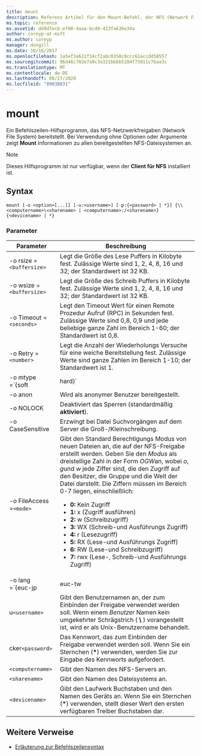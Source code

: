 ```yaml
---
title: mount
description: Referenz Artikel für den Mount-Befehl, der NFS (Network File System)-Netzwerkfreigaben bereitstellt.
ms.topic: reference
ms.assetid: dd9d7ecb-ef00-4aaa-bcd0-423fa636e34a
author: coreyp-at-msft
ms.author: coreyp
manager: dongill
ms.date: 10/16/2017
ms.openlocfilehash: 1a5ef3a621f34cf2abc0350c8ccc61accdd58557
ms.sourcegitcommit: 96d46c702e7a9c3a321bbbb5284f73911c7baa3c
ms.translationtype: MT
ms.contentlocale: de-DE
ms.lasthandoff: 08/27/2020
ms.locfileid: "89038831"
---
```

# <a name="mount"></a>mount

Ein Befehlszeilen-Hilfsprogramm, das NFS-Netzwerkfreigaben (Network File System) bereitstellt. Bei Verwendung ohne Optionen oder Argumente zeigt **Mount** Informationen zu allen bereitgestellten NFS-Dateisystemen an.

> [!NOTE]
> Dieses Hilfsprogramm ist nur verfügbar, wenn der **Client für NFS** installiert ist.

## <a name="syntax"></a>Syntax

```
mount [-o <option>[...]] [-u:<username>] [-p:{<password> | *}] {\\<computername>\<sharename> | <computername>:/<sharename>} {<devicename> | *}
```

### <a name="parameters"></a>Parameter

| Parameter  | Beschreibung |
| ---------- | ----------- |
| -o rsize =`<buffersize>` | Legt die Größe des Lese Puffers in Kilobyte fest. Zulässige Werte sind 1, 2, 4, 8, 16 und 32; der Standardwert ist 32 KB. |
| -o wsize =`<buffersize>` | Legt die Größe des Schreib Puffers in Kilobyte fest. Zulässige Werte sind 1, 2, 4, 8, 16 und 32; der Standardwert ist 32 KB. |
| -o Timeout =`<seconds>` | Legt den Timeout Wert für einen Remote Prozedur Aufruf (RPC) in Sekunden fest. Zulässige Werte sind 0,8, 0,9 und jede beliebige ganze Zahl im Bereich 1-60; der Standardwert ist 0,8. |
| -o Retry =`<number>` | Legt die Anzahl der Wiederholungs Versuche für eine weiche Bereitstellung fest. Zulässige Werte sind ganze Zahlen im Bereich 1-10; der Standardwert ist 1. |
| -o mtype =`{soft|hard}` | Legt den Einstellungstyp für die NFS-Freigabe fest. Standardmäßig wird von Windows eine weiche einreihe verwendet. Bei Verbindungsproblemen ist das Timeout bei der Soft-Bereitstellung leichter. um die e/a-Unterbrechung bei NFS-Serverneustarts zu reduzieren, empfiehlt es sich jedoch, eine harte Bereitstellung zu verwenden.|
| -o anon | Wird als anonymer Benutzer bereitgestellt. |
| -o NOLOCK | Deaktiviert das Sperren (standardmäßig **aktiviert**). |
| -o CaseSensitive | Erzwingt bei Datei Suchvorgängen auf dem Server die Groß-/Kleinschreibung. |
| -o FileAccess =`<mode>` | Gibt den Standard Berechtigungs Modus von neuen Dateien an, die auf der NFS-Freigabe erstellt werden. Geben Sie den *Modus* als dreistellige Zahl in der Form *OGW*an, wobei *o*, *g*und *w* jede Ziffer sind, die den Zugriff auf den Besitzer, die Gruppe und die Welt der Datei darstellt. Die Ziffern müssen im Bereich 0-7 liegen, einschließlich:<ul><li>**0:** Kein Zugriff</li><li>**1:** x (Zugriff ausführen)</li><li>**2:** w (Schreibzugriff)</li><li>**3:** WX (Schreib-und Ausführungs Zugriff)</li><li>**4:** r (Lesezugriff)</li><li>**5:** RX (Lese-und Ausführungs Zugriff)</li><li>**6:** RW (Lese-und Schreibzugriff)</li><li>**7:** rwx (Lese-, Schreib-und Ausführungs Zugriff)</li></ul> |
| -o lang =`{euc-jp|euc-tw|euc-kr|shift-jis|Big5|Ksc5601|Gb2312-80|Ansi)` | Gibt die sprach Codierung an, die auf einer NFS-Freigabe konfiguriert werden soll. Sie können nur eine Sprache auf der Freigabe verwenden. Dieser Wert kann einen der folgenden Werte enthalten:<ul><li>**EUC-JP:** Japanisch</li><li>**EUC-TW:** Chinesisch</li><li>**EUC-KR:** Koreanisch</li><li>**Shift-JIS:** Japanisch</li><li>**Big5:** Chinesisch</li><li>**Ksc5601:** Koreanisch</li><li>**GB2312-80:** Vereinfachtes Chinesisch</li><li>**ANSI:** ANSI-codiert</li></ul> |
| u`<username>` | Gibt den Benutzernamen an, der zum Einbinden der Freigabe verwendet werden soll. Wenn einem *Benutzer* Namen kein umgekehrter Schrägstrich ( **\\** ) vorangestellt ist, wird er als Unix-Benutzername behandelt. |
| cker`<password>` | Das Kennwort, das zum Einbinden der Freigabe verwendet werden soll. Wenn Sie ein Sternchen (**&#42;**) verwenden, werden Sie zur Eingabe des Kennworts aufgefordert. |
| `<computername>` | Gibt den Namen des NFS-Servers an. |
| `<sharename>` | Gibt den Namen des Dateisystems an. |
| `<devicename>` | Gibt den Laufwerk Buchstaben und den Namen des Geräts an. Wenn Sie ein Sternchen (**&#42;**) verwenden, stellt dieser Wert den ersten verfügbaren Treiber Buchstaben dar. |

## <a name="additional-references"></a>Weitere Verweise

- [Erläuterung zur Befehlszeilensyntax](command-line-syntax-key.md)
